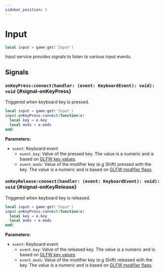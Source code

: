 ```yaml
---
sidebar_position: 3
---
```


# Input

```lua
local input = game:get('Input')
```

Input service provides signals to listen to various input events.

## Signals

### `onKeyPress:connect(handler: (event: KeyboardEvent): void): void` {#signal-onKeyPress}

Triggered when keyboard key is pressed.

```lua
local input = game:get('Input')
input.onKeyPress:connect(function(e)
  local key = e.key
  local mods = e.mods
end)
```

**Parameters:**

- `event`: Keyboard event
  - `event.key`: Value of the pressed key. The value is a numeric and is based on [GLFW key values](https://www.glfw.org/docs/latest/group__keys.html).
  - `event.mods`: Value of the modifier key (e.g Shift) pressed with the key. The value is a numeric and is based on [GLFW modifier flags](https://www.glfw.org/docs/latest/group__mods.html).

### `onKeyRelease:connect(handler: (event: KeyboardEvent): void): void` {#signal-onKeyRelease}

Triggered when keyboard key is released.

```lua
local input = game:get('Input')
input.onKeyPress:connect(function(e)
  local key = e.key
  local mods = e.mods
end)
```

**Parameters:**

- `event`: Keyboard event
  - `event.key`: Value of the released key. The value is a numeric and is based on [GLFW key values](https://www.glfw.org/docs/latest/group__keys.html).
  - `event.mods`: Value of the modifier key (e.g Shift) released with the key. The value is a numeric and is based on [GLFW modifier flags](https://www.glfw.org/docs/latest/group__mods.html).
